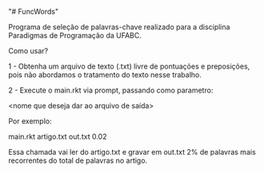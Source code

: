 "# FuncWords" 

Programa de seleção de palavras-chave realizado para a disciplina Paradigmas de Programação da UFABC.

Como usar?

1 - Obtenha um arquivo de texto (.txt) livre de pontuações e preposições, pois não abordamos o tratamento do texto nesse trabalho.

2 - Execute o main.rkt via prompt, passando como parametro: 

<nome do seu arquivo> <nome que deseja dar ao arquivo de saída> <porcentagem de palavras-chave que deseja obter>
  
Por exemplo:

  main.rkt artigo.txt out.txt 0.02
  
 Essa chamada vai ler do artigo.txt e gravar em out.txt 2% de palavras mais recorrentes do total de palavras no artigo.
  
